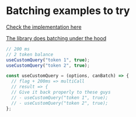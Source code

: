 # Batching examples to try

[Check the implementation here](https://github.com/tannerlinsley/react-query/discussions/365)

[The library does batching under the hood](https://www.npmjs.com/package/dataloader)

```js
// 200 ms
// 2 token balance
useCustomQuery("token 1", true);
useCustomQuery("token 2", true);

const useCustomQuery = (options, canBatch) => {
  // flag + 200ms => multiCall
  // result => {
  // Give it back properly to these guys
  // - useCustomQuery("token 1", true);
  // - useCustomQuery("token 2", true);
};
```
